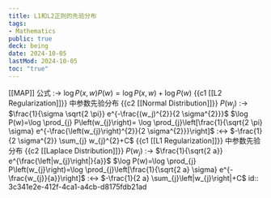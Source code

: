 ```yaml
---
title: L1和L2正则的先验分布
tags:
- Mathematics
public: true
deck: being
date: 2024-10-05
lastMod: 2024-10-05
toc: "true"
---
```


[[MAP]] 公式 :-> ${\log P(x,w)P(w) = \log P(x,w) + \log P(w)}$
{{c1 [[L2 Regularization]]}} 中参数先验分布  {{c2 [[Normal Distribution]]}}
$P(w_j)$ :-> $\frac{1}{\sigma \sqrt{2 \pi}} e^{-\frac{(w_j)^{2}}{2 \sigma^{2}}}$
$\log P(w)=\log \prod_{j} P\left(w_{j}\right)=  \log \prod_{j}\left[\frac{1}{\sqrt{2 \pi} \sigma} e^{-\frac{\left(w_{j}\right)^{2}}{2 \sigma^{2}}}\right]$ :<-> $-\frac{1}{2 \sigma^{2}} \sum_{j} w_{j}^{2}+C$
{{c1 [[L1 Regularization]]}} 中参数先验分布 {{c2 [[Laplace Distribution]]}}
$P\left(w_{j}\right)$ :-> $\frac{1}{\sqrt{2 a}} e^{\frac{\left|w_{j}\right|}{a}}$
$\log P(w)=\log \prod_{j} P\left(w_{j}\right)=\log \prod_{j}\left[\frac{1}{\sqrt{2 a} \sigma} e^{-\frac{w_{j}}{a}}\right]$ :<-> $-\frac{1}{2 a} \sum_{j}\left|w_{j}\right|+C$
id:: 3c341e2e-412f-4ca1-a4cb-d8175fdb21ad

